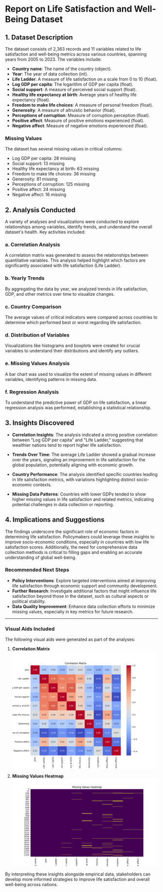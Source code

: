 # Report on Life Satisfaction and Well-Being Dataset

## 1. Dataset Description
The dataset consists of 2,363 records and 11 variables related to life satisfaction and well-being metrics across various countries, spanning years from 2005 to 2023. The variables include:

- **Country name**: The name of the country (object).
- **Year**: The year of data collection (int).
- **Life Ladder**: A measure of life satisfaction on a scale from 0 to 10 (float).
- **Log GDP per capita**: The logarithm of GDP per capita (float).
- **Social support**: A measure of perceived social support (float).
- **Healthy life expectancy at birth**: Average years of healthy life expectancy (float).
- **Freedom to make life choices**: A measure of personal freedom (float).
- **Generosity**: A measure of altruistic behavior (float).
- **Perceptions of corruption**: Measure of corruption perception (float).
- **Positive affect**: Measure of positive emotions experienced (float).
- **Negative affect**: Measure of negative emotions experienced (float).

### Missing Values
The dataset has several missing values in critical columns:
- Log GDP per capita: 28 missing
- Social support: 13 missing
- Healthy life expectancy at birth: 63 missing
- Freedom to make life choices: 36 missing
- Generosity: 81 missing
- Perceptions of corruption: 125 missing
- Positive affect: 24 missing
- Negative affect: 16 missing

## 2. Analysis Conducted
A variety of analyses and visualizations were conducted to explore relationships among variables, identify trends, and understand the overall dataset's health. Key activities included:

### a. Correlation Analysis
A correlation matrix was generated to assess the relationships between quantitative variables. This analysis helped highlight which factors are significantly associated with life satisfaction (Life Ladder).

### b. Yearly Trends
By aggregating the data by year, we analyzed trends in life satisfaction, GDP, and other metrics over time to visualize changes.

### c. Country Comparison
The average values of critical indicators were compared across countries to determine which performed best or worst regarding life satisfaction.

### d. Distribution of Variables
Visualizations like histograms and boxplots were created for crucial variables to understand their distributions and identify any outliers.

### e. Missing Values Analysis
A bar chart was used to visualize the extent of missing values in different variables, identifying patterns in missing data.

### f. Regression Analysis
To understand the predictive power of GDP on life satisfaction, a linear regression analysis was performed, establishing a statistical relationship.

## 3. Insights Discovered
- **Correlation Insights**: The analysis indicated a strong positive correlation between "Log GDP per capita" and "Life Ladder," suggesting that wealthier nations tend to report higher life satisfaction.
  
- **Trends Over Time**: The average Life Ladder showed a gradual increase over the years, signaling an improvement in life satisfaction for the global population, potentially aligning with economic growth.

- **Country Performance**: The analysis identified specific countries leading in life satisfaction metrics, with variations highlighting distinct socio-economic contexts.

- **Missing Data Patterns**: Countries with lower GDPs tended to show higher missing values in life satisfaction and related metrics, indicating potential challenges in data collection or reporting.

## 4. Implications and Suggestions
The findings underscore the significant role of economic factors in determining life satisfaction. Policymakers could leverage these insights to improve socio-economic conditions, especially in countries with low life satisfaction scores. Additionally, the need for comprehensive data collection methods is critical to filling gaps and enabling an accurate understanding of global well-being.

### Recommended Next Steps
- **Policy Interventions**: Explore targeted interventions aimed at improving life satisfaction through economic support and community development.
- **Further Research**: Investigate additional factors that might influence life satisfaction beyond those in the dataset, such as cultural aspects or political stability.
- **Data Quality Improvement**: Enhance data collection efforts to minimize missing values, especially in key metrics for future research.

---

### Visual Aids Included
The following visual aids were generated as part of the analyses:

1. **Correlation Matrix**
   ![Correlation Matrix](happiness/correlation_matrix.png)

2. **Missing Values Heatmap**
   ![Missing Values Heatmap](happiness/missing_values.png)

By interpreting these insights alongside empirical data, stakeholders can develop more informed strategies to improve life satisfaction and overall well-being across nations.